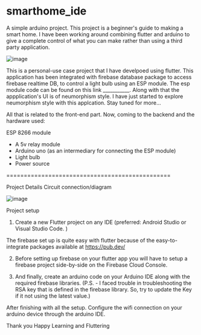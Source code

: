 # smarthome_ide
A simple arduino project. This project is a beginner's guide to making a smart home. I have been working around combining flutter and arduino to give a complete control of what you can make rather than using a third party application. 

![image](https://user-images.githubusercontent.com/67243536/223365217-0818716a-50c8-45e7-98d3-699dbedf3643.png)

This is a personal-use case project that I have develpoed using flutter. This application has been integrated with firebase database package to access firebase realtime DB, to control a light bulb using an ESP module. The esp module code can be found on this link ___________. Along with that the appplication's UI is of neumorphism style. I have just started to explore neumorphism style with this applcation. Stay tuned for more...

All that is related to the front-end part. Now, coming to the backend and the hardware used:

ESP 8266 module
- A 5v relay module
- Arduino uno (as an intermediary for connecting the ESP module)
- Light bulb
- Power source

=============================================== 

Project Details
Circuit connection/diagram

 ![image](https://user-images.githubusercontent.com/67243536/223366784-1c85467b-705c-4ccc-952b-ba1ddaf3918d.png)

Project setup 
1. Create a new Flutter project on any IDE (preferred: Android Studio or Visual Studio Code. )

The firebase set up is quite easy with flutter because of the easy-to-integrate packages available at https://pub.dev/

2. Before setting up firebase on your flutter app you will have to setup a firebase project side-by-side on the Firebase Cloud Console.

3. And finally, create an arduino code on your Arduino IDE along with the required firebase libraries. 
(P.S. - I faced trouble in troubleshooting the RSA key that is defined in the firebase library. So, try to update the Key if it not using the latest value.)

After finishing with all the setup. Configure the wifi connection on your arduino device through the arduino IDE. 

Thank you
Happy Learning and Fluttering
